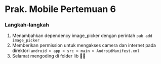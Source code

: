 # Prak. Mobile Pertemuan 6

### Langkah-langkah

1. Menambahkan dependency image_picker dengan perintah `pub add image_picker`
2. Memberikan permission untuk mengakses camera dan internet pada direktori `android > app > src > main > AndroidManifest.xml`
3. Selamat mengoding di folder lib 🫶🏻
